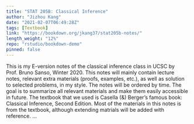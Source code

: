 ```yaml
---
title: "STAT 205B: Classical Inference"
author: "Jizhou Kang"
date: "2021-02-07T06:49:28Z"
tags: [Textbook]
link: "https://bookdown.org/jkang37/stat205b-notes/"
length_weight: "12%"
repo: "rstudio/bookdown-demo"
pinned: false
---
```


This is my E-version notes of the classical inference class in UCSC by Prof. Bruno Sanso, Winter 2020. This notes will mainly contain lecture notes, relevant extra materials (proofs, examples, etc.), as well as solution to selected problems, in my style. The notes will be ordered by time. The goal is to summarize all relevant materials and make them easily accessible in future. The textbook that we used is Casella \(\&\) Berger’s famous book: Classical Inference, Second Edition. Most of the materials in this notes is from the textbook, although extending matrials will be added with reference.  ...
